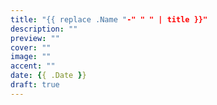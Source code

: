 ```yaml
---
title: "{{ replace .Name "-" " " | title }}"
description: ""
preview: ""
cover: ""
image: ""
accent: ""
date: {{ .Date }}
draft: true
---
```

